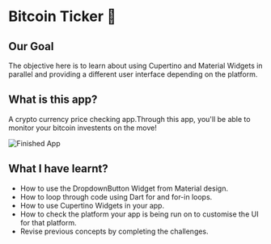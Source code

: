 


# Bitcoin Ticker 🤑

## Our Goal

The objective here is to learn about using Cupertino and Material Widgets in parallel and providing a different user interface depending on the platform.


## What is this app?

A crypto currency price checking app.Through this app, you'll be able to monitor your bitcoin investents on the move!

![Finished App](https://github.com/londonappbrewery/Images/blob/master/bitcoin-flutter-demo.gif)

## What I have learnt?

- How to use the DropdownButton Widget from Material design.
- How to loop through code using Dart for and for-in loops.
- How to use Cupertino Widgets in your app.
- How to check the platform your app is being run on to customise the UI for that platform.
- Revise previous concepts by completing the challenges.




